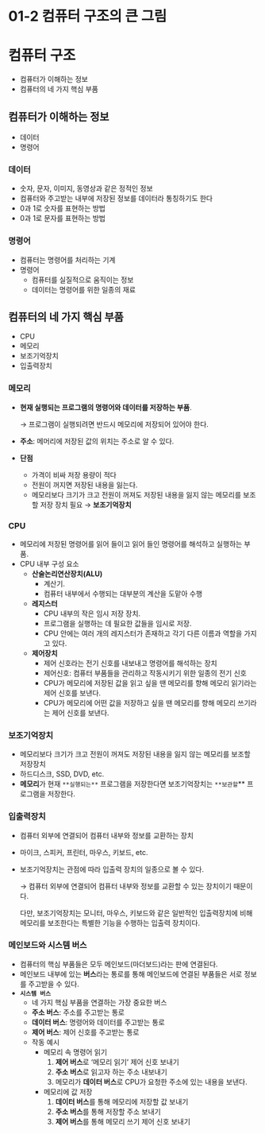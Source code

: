 # 01-2 컴퓨터 구조의 큰 그림

# 컴퓨터 구조

- 컴퓨터가 이해하는 정보
- 컴퓨터의 네 가지 핵심 부품

## 컴퓨터가 이해하는 정보

- 데이터
- 명령어

### 데이터

- 숫자, 문자, 이미지, 동영상과 같은 정적인 정보
- 컴퓨터와 주고받는 내부에 저장된 정보를 데이터라 통칭하기도 한다
- 0과 1로 숫자를 표현하는 방법
- 0과 1로 문자를 표현하는 방법

### 명령어

- 컴퓨터는 명령어를 처리하는 기계
- 명령어
    - 컴퓨터를 실질적으로 움직이는 정보
    - 데이터는 명령어를 위한 일종의 재료

## 컴퓨터의 네 가지 핵심 부품

- CPU
- 메모리
- 보조기억장치
- 입출력장치

### 메모리

- **현재 실행되는 프로그램의 명령어와 데이터를 저장하는 부품**.
    
    → 프로그램이 실행되려면 반드시 메모리에 저장되어 있어야 한다.
    
- **주소**: 메머리에 저장된 값의 위치는 주소로 알 수 있다.
- **단점**
    - 가격이 비싸 저장 용량이 적다
    - 전원이 꺼지면 저장된 내용을 잃는다.
    - 메모리보다 크기가 크고 전원이 꺼져도 저장된 내용을 잃지 않는 메모리를 보조할 저장 장치 필요 → **보조기억장치**

### CPU

- 메모리에 저장된 명령어를 읽어 들이고 읽어 들인 명령어를 해석하고 실행하는 부품.
- CPU 내부 구성 요소
    - **산술논리연산장치(ALU)**
        - 계산기.
        - 컴퓨터 내부에서 수행되는 대부분의 계산을 도맡아 수행
    - **레지스터**
        - CPU 내부의 작은 임시 저장 장치.
        - 프로그램을 실행하는 데 필요한 값들을 임시로 저장.
        - CPU 안에는 여러 개의 레지스터가 존재하고 각기 다른 이름과 역할을 가지고 있다.
    - **제어장치**
        - 제어 신호라는 전기 신호를 내보내고 명령어를 해석하는 장치
        - 제어신호: 컴퓨터 부품들을 관리하고 작동시키기 위한 일종의 전기 신호
        - CPU가 메모리에 저장된 값을 읽고 싶을 땐 메모리를 향해 메모리 읽기라는 제어 신호를 보낸다.
        - CPU가 메모리에 어떤 값을 저장하고 싶을 땐 메모리를 향해 메모리 쓰기라는 제어 신호를 보낸다.

### 보조기억장치

- 메모리보다 크기가 크고 전원이 꺼져도 저장된 내용을 잃지 않는 메모리를 보조할 저장장치
- 하드디스크, SSD, DVD, etc.
- **메모리**가 현재 `**실행되는**` 프로그램을 저장한다면 보조기억장치는 `**보관할`** 프로그램을 저장한다.

### 입출력장치

- 컴퓨터 외부에 연결되어 컴퓨터 내부와 정보를 교환하는 장치
- 마이크, 스피커, 프린터, 마우스, 키보드, etc.
- 보조기억장치는 관점에 따라 입출력 장치의 일종으로 볼 수 있다.
    
    → 컴퓨터 외부에 연결되어 컴퓨터 내부와 정보를 교환할 수 있는 장치이기 때문이다.
    
    다만, 보조기억장치는 모니터, 마우스, 키보드와 같은 일반적인 입출력장치에 비해 메모리를 보조한다는 특별한 기능을 수행하는 입출력 장치이다.
    

### 메인보드와 시스템 버스

- 컴퓨터의 핵심 부품들은 모두 메인보드(마더보드)라는 판에 연결된다.
- 메인보드 내부에 있는 **버스**라는 통로를 통해 메인보드에 연결된 부품들은 서로 정보를 주고받을 수 있다.
- **`시스템 버스`**
    - 네 가지 핵심 부품을 연결하는 가장 중요한 버스
    - **주소 버스**: 주소를 주고받는 통로
    - **데이터 버스**: 명령어와 데이터를 주고받는 통로
    - **제어 버스**: 제어 신호를 주고받는 통로
    - 작동 예시
        - 메모리 속 명령어 읽기
            1. **제어 버스**로 ‘메모리 읽기’ 제어 신호 보내기
            2. **주소 버스**로 읽고자 하는 주소 내보내기
            3. 메모리가 **데이터 버스**로 CPU가 요청한 주소에 있는 내용을 보낸다.
        - 메모리에 값 저장
            1. **데이터 버스**를 통해 메모리에 저장할 값 보내기
            2. **주소 버스**를 통해 저장할 주소 보내기
            3. **제어 버스**를 통해 메모리 쓰기 제어 신호 보내기